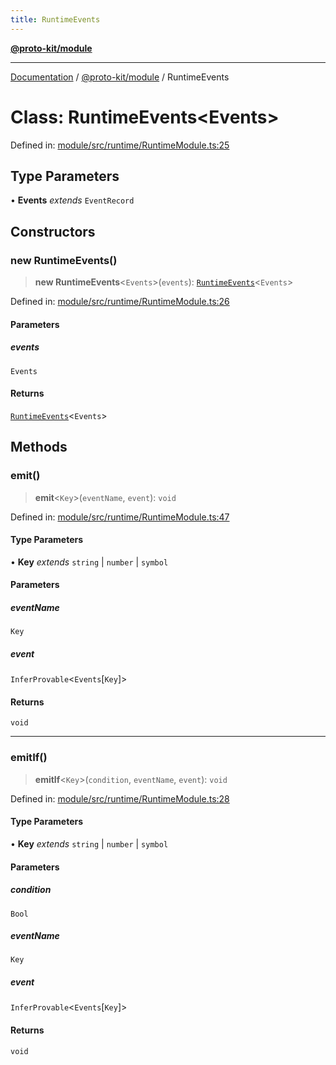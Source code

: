 ```yaml
---
title: RuntimeEvents
---
```


[**@proto-kit/module**](../README.md)

***

[Documentation](../../../README.md) / [@proto-kit/module](../README.md) / RuntimeEvents

# Class: RuntimeEvents\<Events\>

Defined in: [module/src/runtime/RuntimeModule.ts:25](https://github.com/proto-kit/framework/blob/28efa802e3737fc3b77339148b307ef7246f3ef1/packages/module/src/runtime/RuntimeModule.ts#L25)

## Type Parameters

• **Events** *extends* `EventRecord`

## Constructors

### new RuntimeEvents()

> **new RuntimeEvents**\<`Events`\>(`events`): [`RuntimeEvents`](RuntimeEvents.md)\<`Events`\>

Defined in: [module/src/runtime/RuntimeModule.ts:26](https://github.com/proto-kit/framework/blob/28efa802e3737fc3b77339148b307ef7246f3ef1/packages/module/src/runtime/RuntimeModule.ts#L26)

#### Parameters

##### events

`Events`

#### Returns

[`RuntimeEvents`](RuntimeEvents.md)\<`Events`\>

## Methods

### emit()

> **emit**\<`Key`\>(`eventName`, `event`): `void`

Defined in: [module/src/runtime/RuntimeModule.ts:47](https://github.com/proto-kit/framework/blob/28efa802e3737fc3b77339148b307ef7246f3ef1/packages/module/src/runtime/RuntimeModule.ts#L47)

#### Type Parameters

• **Key** *extends* `string` \| `number` \| `symbol`

#### Parameters

##### eventName

`Key`

##### event

`InferProvable`\<`Events`\[`Key`\]\>

#### Returns

`void`

***

### emitIf()

> **emitIf**\<`Key`\>(`condition`, `eventName`, `event`): `void`

Defined in: [module/src/runtime/RuntimeModule.ts:28](https://github.com/proto-kit/framework/blob/28efa802e3737fc3b77339148b307ef7246f3ef1/packages/module/src/runtime/RuntimeModule.ts#L28)

#### Type Parameters

• **Key** *extends* `string` \| `number` \| `symbol`

#### Parameters

##### condition

`Bool`

##### eventName

`Key`

##### event

`InferProvable`\<`Events`\[`Key`\]\>

#### Returns

`void`
